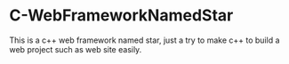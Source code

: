# C-WebFrameworkNamedStar
This is a c++ web framework named star, just a try to make c++ to build a web project such as web site easily.
